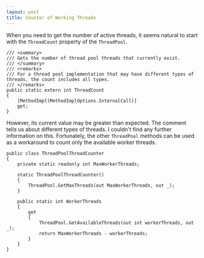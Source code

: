 ```yaml
---
layout: post
title: Counter of Working Threads 
---
```


When you need to get the number of active threads, it seems natural to start with the <code>ThreadCount</code> property of the <code>ThreadPool</code>.

<pre><code class="language-cs">/// &lt;summary&gt;
/// Gets the number of thread pool threads that currently exist.
/// &lt;/summary&gt;
/// &lt;remarks&gt;
/// For a thread pool implementation that may have different types of threads, the count includes all types.
/// &lt;/remarks&gt;
public static extern int ThreadCount
{
    [MethodImpl(MethodImplOptions.InternalCall)]
    get;
}
</code></pre>

However, its current value may be greater than expected. The comment tells us about different types of threads. I couldn't find any further information on this. Fortunately, the other <code>ThreadPool</code> methods can be used as a workaround to count only the available worker threads.

<pre><code class="language-cs">public class ThreadPoolThreadCounter
{
    private static readonly int MaxWorkerThreads;

    static ThreadPoolThreadCounter()
    {
        ThreadPool.GetMaxThreads(out MaxWorkerThreads, out _);
    }

    public static int WorkerThreads
    {
        get
        {
            ThreadPool.GetAvailableThreads(out int workerThreads, out _);
            return MaxWorkerThreads - workerThreads;
        }
    }
}</code></pre>